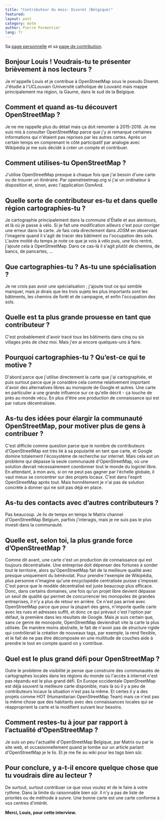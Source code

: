 ```yaml
---
title: "Contributeur du mois: Diseret (Belgique)"
featured:
layout: post
category: motm
author: Pierre Parmentier
lang: fr
---
```


Sa [page personnelle](https://www.openstreetmap.org/user/Diseret) et sa [page de contribution](https://hdyc.neis-one.org/?Diseret).

## Bonjour Louis ! Voudrais-tu te présenter brièvement à nos lecteurs ?

Je m'appelle Louis et je contribue à OpenStreetMap sous le pseudo Diseret. J'étudie à l'UCLouvain (Université catholique de Louvain) mais mappe principalement ma région, la Gaume, dans le sud de la Belgique.

## Comment et quand as-tu découvert OpenStreetMap ?

Je ne me rappelle plus du détail mais ça doit remonter à 2015-2016. Je me suis mis à consulter OpenStreetMap parce que j'y ai remarqué certaines informations qui n'étaient pas reprises par les autres cartes. Après un certain temps en comprenant le côté participatif par analogie avec Wikipédia je me suis décidé à créer un compte et contribuer.

## Comment utilises-tu OpenStreetMap ?

J'utilise OpenStreetMap presque à chaque fois que j'ai besoin d'une carte ou de trouver un itinéraire. Par openstreetmap.org si j'ai un ordinateur à disposition et, sinon, avec l'application OsmAnd.

## Quelle sorte de contributeur es-tu et dans quelle région cartographies-tu ?

Je cartographie principalement dans la commune d'Étalle et aux alentours, et là où je passe à vélo. Si je fait une modification ailleurs c'est pour corriger une erreur dans la carte. Je fais cela directement dans JOSM en observant l'imagerie quand il s'agit de tracer des bâtiment ou l'occupation des sols. L'autre moitié du temps je note ce que je vois à vélo puis, une fois rentré, j'ajoute cela à OpenStreetMap. Dans ce cas-là il s'agit plutôt de chemins, de bancs, de pancartes, …

## Que cartographies-tu ? As-tu une spécialisation ?

Je ne crois pas avoir une spécialisation ; j'ajoute tout ce qui semble manquer, mais je dirais que les trois sujets les plus importants sont les bâtiments, les chemins de forêt et de campagne, et enfin l'occupation des sols.

## Quelle est ta plus grande prouesse en tant que contributeur ?

C'est probablement d'avoir tracé tous les bâtiments dans cinq ou six villages près de chez moi. Mais j'en ai encore quelques-uns à faire.

## Pourquoi cartographies-tu ? Qu’est-ce qui te motive ?

D'abord parce que j'utilise directement la carte que j'ai cartographiée, et puis surtout parce que je considère cela comme relativement important d'avoir des alternatives libres au monopole de Google et autres. Une carte en particulier a une grande influence sur ce qu'elle décrit - ça touche de près au monde vécu. En plus d'être une production de connaissance qui est par nature décentralisée.

## As-tu des idées pour élargir la communauté OpenStreetMap, pour motiver plus de gens à contribuer ?

C'est difficile comme question parce que le nombre de contributeurs d'OpenStreetMap est très lié à sa popularité en tant que carte, et Google domine totalement l'écosystème de recherche sur internet. Mais cela est un problème qui dépasse la seule communauté d'OpenStreetMap, où une solution devrait nécessairement coordonner tout le monde du logiciel libre. En attendant, à mon avis, si on ne peut pas gagner par l'échelle globale, il vaut mieux se concentrer sur des projets locaux. C'est dans l'esprit OpenStreetMap après tout. Mais honnêtement je n'ai pas de solution concrète à donner qui ne soit pas déjà en place.

## As-tu des contacts avec d’autres contributeurs ?

Pas beaucoup. Je lis de temps en temps le Matrix channel d'OpenStreetMap Belgium, parfois j'interagis, mais je ne suis pas le plus investi dans la communauté.

## Quelle est, selon toi, la plus grande force d’OpenStreetMap ?

Comme dit avant, une carte c'est un production de connaissance qui est toujours décentralisée. Une entreprise doit dépenser des fortunes à sonder tout le territoire, alors qu'OpenStreetMap fait de la meilleure qualité avec presque uniquement du bénévolat. Pour prendre l'exemple de Wikipédia, plus personne n'imagine qu'une encyclopédie centralisée puisse s'imposer. C'est parce que le modèle décentralisé est juste beaucoup plus efficace. Donc, dans certains domaines, une fois qu'un projet libre devient dépasse un seuil de qualité qui permet de concurrencer les monopoles de grandes entreprises, il n'y a plus de retour en arrière. Ce n'est pas arrivé avec OpenStreetMap parce que pour la plupart des gens, n'importe quelle carte avec les rues et adresses suffit, et donc ce qui prévaut c'est l'option par défaut, la première dans les résultats de Google. Mais je suis certain que, sans ce genre de monopole, OpenStreetMap deviendrait vite la carte la plus utilisée. De manière moins abstraite, le fait de n'avoir pas de structure rigide qui contrôlerait la création de nouveaux tags, par exemple, la rend flexible, et le fait de ne pas être décomposée en une multitude de couches aide à prendre le tout en compte quand on y contribue.

## Quel est le plus grand défi pour OpenStreetMap ?

Outre le problème de visibilité je pense que construire des communautés de cartographes locales dans les régions du monde où l'accès à internet n'est pas répandu est le plus grand défi. En Europe occidentale OpenStreetMap est déjà souvent la meilleure carte disponible, mais là où il y a peu de contributeurs locaux la situation n'est pas la même. Et certes il y a des projets comme HOT (Humanitarian OpenStreetMap Team) mais ce n'est pas la même chose que des habitants avec des connaissances locales qui se réapproprient la carte et la modifient suivant leur besoins.

## Comment restes-tu à jour par rapport à l’actualité d’OpenStreetMap ?

Je suis un peu l'actualité d'OpenStreetMap Belgique, par Matrix ou par le site web, et occasionnellement quand je tombe sur un article parlant d'OpenStreetMap je le lis. Et je me fie au wiki pour les tags bien sûr.

## Pour conclure, y a-t-il encore quelque chose que tu voudrais dire au lecteur ?

De surtout, surtout contribuer ce que vous voulez et de le faire à votre rythme. Dans la limite du raisonnable bien sûr. Il n'y a pas de liste de priorités ou de méthode à suivre. Une bonne carte est une carte conforme à vos centres d'intérêt.

**Merci, Louis, pour cette interview.**
